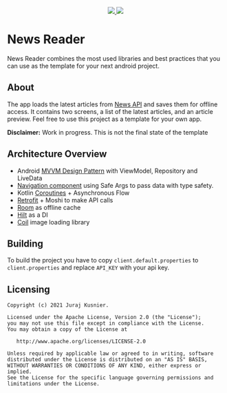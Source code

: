 
<p align="center">
    <a href="https://github.com/jurajkusnier/news-reader/issues" title="Open Issues">
        <img src="https://img.shields.io/github/issues/jurajkusnier/news-reader/issues">
    </a>
    <a href="./LICENSE" title="License">
        <img src="https://img.shields.io/badge/License-Apache%202.0-green.svg">
    </a>
</p>

# News Reader

News Reader combines the most used libraries and best practices that you can use as the template for your next android project.

## About
The app loads the latest articles from [News API](https://newsapi.org/) and saves them for offline access. It contains two screens, a list of the latest articles, and an article preview.
Feel free to use this project as a template for your own app.

**Disclaimer:** Work in progress. This is not the final state of the template

## Architecture Overview
- Android [MVVM Design Pattern](https://developer.android.com/jetpack/guide) with ViewModel, Repository and LiveData 
- [Navigation component](https://developer.android.com/guide/navigation/navigation-getting-started) using Safe Args to pass data with type safety.
- Kotlin [Coroutines](https://kotlinlang.org/docs/coroutines-overview.html) + Asynchronous Flow
- [Retrofit](https://square.github.io/retrofit/) + Moshi to make API calls
- [Room](https://developer.android.com/jetpack/androidx/releases/room) as offline cache
- [Hilt](https://dagger.dev/hilt/) as a DI
- [Coil](https://github.com/coil-kt/coil) image loading library

## Building
To build the project you have to copy `client.default.properties` to `client.properties` and replace `API_KEY` with your api key.

## Licensing
```
Copyright (c) 2021 Juraj Kusnier.

Licensed under the Apache License, Version 2.0 (the "License");
you may not use this file except in compliance with the License.
You may obtain a copy of the License at

   http://www.apache.org/licenses/LICENSE-2.0

Unless required by applicable law or agreed to in writing, software
distributed under the License is distributed on an "AS IS" BASIS,
WITHOUT WARRANTIES OR CONDITIONS OF ANY KIND, either express or implied.
See the License for the specific language governing permissions and
limitations under the License.
```
